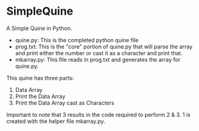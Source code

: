 SimpleQuine
===========

A Simple Quine in Python. 

 - quine.py: This is the completed python quine file
 - prog.txt: This is the "core" portion of quine.py that will parse the array and print either the number or cast it as a character and print that.
 - mkarray.py: This file reads in prog.txt and generates the array for quine.py.

This quine has three parts:

 1. Data Array
 2. Print the Data Array
 3. Print the Data Array cast as Characters

Important to note that 3 results in the code required to perform 2 & 3.  1 is created with the helper file mkarray.py.
